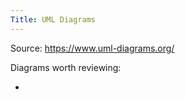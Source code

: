 ```yaml
---
Title: UML Diagrams
---
```



Source: https://www.uml-diagrams.org/ 

Diagrams worth reviewing:

- 
